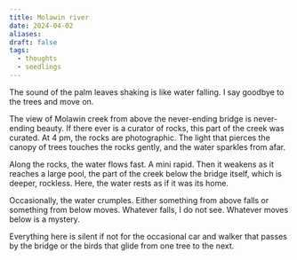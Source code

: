 ```yaml
---
title: Molawin river
date: 2024-04-02
aliases: 
draft: false
tags:
  - thoughts
  - seedlings
---
```

The sound of the palm leaves shaking is like water falling. I say goodbye to the trees and move on.

The view of Molawin creek from above the never-ending bridge is never-ending beauty. If there ever is a curator of rocks, this part of the creek was curated. At 4 pm, the rocks are photographic. The light that pierces the canopy of trees touches the rocks gently, and the water sparkles from afar.

Along the rocks, the water flows fast. A mini rapid. Then it weakens as it reaches a large pool, the part of the creek below the bridge itself, which is deeper, rockless. Here, the water rests as if it was its home.

Occasionally, the water crumples. Either something from above falls or something from below moves. Whatever falls, I do not see. Whatever moves below is a mystery.

Everything here is silent if not for the occasional car and walker that passes by the bridge or the birds that glide from one tree to the next.